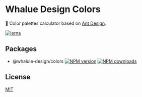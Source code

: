 # Whalue Design Colors

:art: Color palettes calculator based on [Ant Design](https://ant.design/docs/spec/colors).

[![lerna](https://img.shields.io/badge/maintained%20with-lerna-cc00ff.svg)](https://lernajs.io/)

## Packages

- @whalule-design/colors [![NPM version](https://img.shields.io/npm/v/@whalule-design/colors.svg?style=flat)](https://npmjs.org/package/@whalule-design/colors) [![NPM downloads](http://img.shields.io/npm/dm/@whalule-design/icons-svg.svg?style=flat)](https://npmjs.org/package/@whalule-design/colors)

## License

[MIT](./LICENSE)
